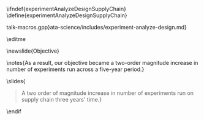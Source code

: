 \ifndef{experimentAnalyzeDesignSupplyChain}
\define{experimentAnalyzeDesignSupplyChain}


talk-macros.gpp}ata-science/includes/experiment-analyze-design.md}

\editme

\newslide{Objective}

\notes{As a result, our objective became a two-order magnitude increase in number of experiments run across a five-year period.}

\slides{
> A two order of magnitude increase in number of experiments run on supply chain three years' time.}

\endif
